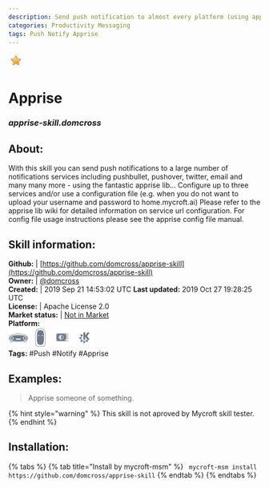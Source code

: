 ```yaml
--- 
description: Send push notification to almost every platform (using apprise lib)
categories: Productivity Messaging   
tags: Push Notify Apprise   
---
```


![](../.gitbook/assets/star.png)  
# Apprise  
### _apprise-skill.domcross_  
## About:  
With this skill you can send push notifications to a large number of notifications services including pushbullet, pushover, twitter, email and many many more - using the fantastic apprise lib...
Configure up to three services and/or use a configuration file (e.g. when you do not want to upload your username and password to home.mycroft.ai)
Please refer to the apprise lib wiki for detailed information on service url configuration.
For config file usage instructions please see the apprise config file manual.

## Skill information:  
**Github:** | [https://github.com/domcross/apprise-skill](https://github.com/domcross/apprise-skill)  
**Owner:** | [@domcross](https://github.com/domcross)  
**Created:** | 2019 Sep 21 14:53:02 UTC  **Last updated:** 2019 Oct 27 19:28:25 UTC  
**License:** | Apache License 2.0  
**Market status:** | [Not in Market](https://market.mycroft.ai/skill/)  
**Platform:**  
 ![](../.gitbook/assets/mark-1-icon.png)  ![](../.gitbook/assets/mark-2-icon.png)  ![](../.gitbook/assets/picroft-icon.png)  ![](../.gitbook/assets/kde.png)   
**Tags:** \#Push \#Notify \#Apprise   
## Examples:  
> Apprise someone of something.  
  
{% hint style="warning" %}
This skill is not aproved by Mycroft skill tester.
{% endhint %}
    
## Installation:  
{% tabs %}
{% tab title="Install by mycroft-msm" %}
``` mycroft-msm install https://github.com/domcross/apprise-skill```
{% endtab %}
  {% endtabs %}
  